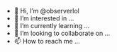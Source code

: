 - 👋 Hi, I’m @observerlol
- 👀 I’m interested in ...
- 🌱 I’m currently learning ...
- 💞️ I’m looking to collaborate on ...
- 📫 How to reach me ...

<!---
observerlol/observerlol is a ✨ special ✨ repository because its `README.md` (this file) appears on your GitHub profile.
You can click the Preview link to take a look at your changes.
--->
